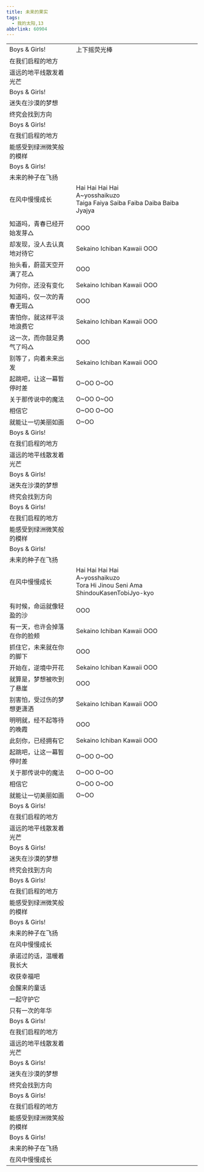 ```yaml
---
title: 未来的果实
tags:
  - 我的太阳,13
abbrlink: 60904
---
```

|      |      |
|--|--|
|Boys & Girls!|上下摇荧光棒|
|在我们启程的地方|      |
|遥远的地平线散发着光芒|      |
|Boys & Girls!|      |
|迷失在沙漠的梦想|      |
|终究会找到方向|      |
|Boys & Girls!|      |
|在我们启程的地方|      |
|能感受到绿洲微笑般的模样|      |
|Boys & Girls!|      |
|未来的种子在飞扬|      |
|在风中慢慢成长|Hai Hai Hai Hai<br>A~yosshaikuzo<br>Taiga Faiya Saiba Faiba Daiba Baiba Jyajya|
|      |      |
|知道吗，青春已经开始发芽△|OOO|
|却发现，没人去认真地对待它|Sekaino Ichiban Kawaii OOO|
|抬头看，蔚蓝天空开满了花△|OOO|
|为何你，还没有变化|Sekaino Ichiban Kawaii OOO|
|知道吗，仅一次的青春无瑕△|OOO|
|害怕你，就这样平淡地浪费它|Sekaino Ichiban Kawaii OOO|
|这一次，而你鼓足勇气了吗△|OOO|
|别等了，向着未来出发|Sekaino Ichiban Kawaii OOO|
|起跳吧，让这一幕暂停时差|O~OO O~OO|
|关于那传说中的魔法|O~OO O~OO|
|相信它|O~OO O~OO|
|就能让一切美丽如画|O~OO|
|Boys & Girls!|      |
|在我们启程的地方|      |
|遥远的地平线散发着光芒|      |
|Boys & Girls!|      |
|迷失在沙漠的梦想|      |
|终究会找到方向|      |
|Boys & Girls!|      |
|在我们启程的地方|      |
|能感受到绿洲微笑般的模样|      |
|Boys & Girls!|      |
|未来的种子在飞扬|      |
|在风中慢慢成长|Hai Hai Hai Hai<br>A~yosshaikuzo<br>Tora Hi Jinou Seni Ama ShindouKasenTobiJyo-kyo|
|      |      |
|有时候，命运就像轻盈的沙|OOO|
|有一天，也许会掉落在你的脸颊|Sekaino Ichiban Kawaii OOO|
|抓住它，未来就在你的脚下|OOO|
|开始在，逆境中开花|Sekaino Ichiban Kawaii OOO|
|就算是，梦想被吹到了悬崖|OOO|
|别害怕，受过伤的梦想更潇洒|Sekaino Ichiban Kawaii OOO|
|明明就，经不起等待的晚霞|OOO|
|此刻你，已经拥有它|Sekaino Ichiban Kawaii OOO|
|起跳吧，让这一幕暂停时差|O~OO O~OO|
|关于那传说中的魔法|O~OO O~OO|
|相信它|O~OO O~OO|
|就能让一切美丽如画|O~OO|
|Boys & Girls!|      |
|在我们启程的地方|      |
|遥远的地平线散发着光芒|      |
|Boys & Girls!|      |
|迷失在沙漠的梦想|      |
|终究会找到方向|      |
|Boys & Girls!|      |
|在我们启程的地方|      |
|能感受到绿洲微笑般的模样|      |
|Boys & Girls!|      |
|未来的种子在飞扬|      |
|在风中慢慢成长|      |
|承诺过的话，温暖着我长大|      |
|收获幸福吧|      |
|会醒来的童话|      |
|一起守护它|      |
|只有一次的年华|      |
|Boys & Girls!|      |
|在我们启程的地方|      |
|遥远的地平线散发着光芒|      |
|Boys & Girls!|      |
|迷失在沙漠的梦想|      |
|终究会找到方向|      |
|Boys & Girls!|      |
|在我们启程的地方|      |
|能感受到绿洲微笑般的模样|      |
|Boys & Girls!|      |
|未来的种子在飞扬|      |
|在风中慢慢成长|      |